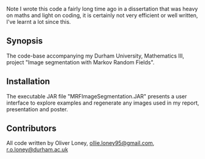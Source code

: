 Note I wrote this code a fairly long time ago in a dissertation that was heavy on maths and light on coding,  it is certainly not very efficient or well written, I've learnt a lot since this.  

## Synopsis

The code-base accompanying my Durham University, Mathematics III, project "Image segmentation with Markov Random Fields".  

## Installation

The executable JAR file "MRFImageSegmentation.JAR" presents a user interface to explore examples and regenerate any images used in my report, presentation and poster.

## Contributors

All code written by Oliver Loney,
ollie.loney95@gmail.com,
r.o.loney@durham.ac.uk

